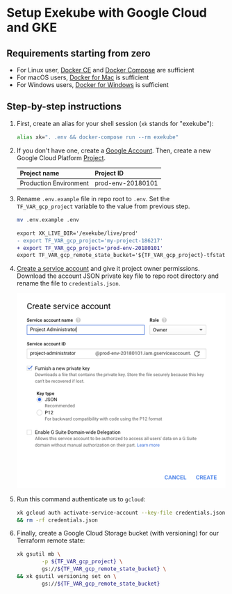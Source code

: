 # Setup Exekube with Google Cloud and GKE

## Requirements starting from zero

- For Linux user, [Docker CE](/) and [Docker Compose](/) are sufficient
- For macOS users, [Docker for Mac](/) is sufficient
- For Windows users, [Docker for Windows](/) is sufficient

## Step-by-step instructions

1. First, create an alias for your shell session (`xk` stands for "exekube"):

    ```bash
    alias xk=". .env && docker-compose run --rm exekube"
    ```

2. If you don't have one, create a [Google Account](https://console.cloud.google.com/). Then, create a new Google Cloud Platform [Project](https://console.cloud.google.com).

    | Project name | Project ID |
    | --- | --- |
    | Production Environment | prod-env-20180101 |

3. Rename `.env.example` file in repo root to `.env`. Set the `TF_VAR_gcp_project` variable to the value from previous step.

    ```bash
    mv .env.example .env
    ```

    ```diff
    export XK_LIVE_DIR='/exekube/live/prod'
    - export TF_VAR_gcp_project='my-project-186217'
    + export TF_VAR_gcp_project='prod-env-20180101'
    export TF_VAR_gcp_remote_state_bucket='${TF_VAR_gcp_project}-tfstate'
    ```

4. [Create a service account](https://console.cloud.google.com/projectselector/iam-admin/serviceaccounts) and give it project owner permissions. Download the account JSON private key file to repo root directory and rename the file to `credentials.json`.

    ![Creating a GCP service account in GCP Console](img/gcp-sa.png)

5. Run this command authenticate us to `gcloud`:

    ```bash
    xk gcloud auth activate-service-account --key-file credentials.json \
    && rm -rf credentials.json
    ```

6. Finally, create a Google Cloud Storage bucket (with versioning) for our Terraform remote state:

    ```bash
    xk gsutil mb \
            -p ${TF_VAR_gcp_project} \
            gs://${TF_VAR_gcp_remote_state_bucket} \
    && xk gsutil versioning set on \
            gs://${TF_VAR_gcp_remote_state_bucket}
    ```
